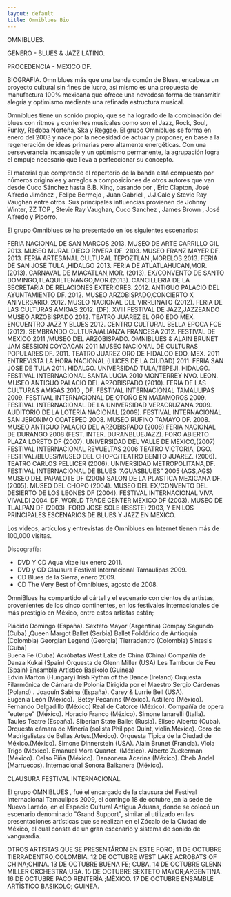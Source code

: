 ```yaml
---
layout: default
title: Omniblues Bio
---
```


OMNIBLUES.
 
GENERO - BLUES & JAZZ LATINO.

PROCEDENCIA -  MEXICO DF.
 
BIOGRAFIA.
Omniblues más que una banda común de Blues, encabeza un proyecto cultural sin fines de lucro, así mismo es una propuesta de manufactura 100% mexicana que ofrece una novedosa forma de transmitir alegría y optimismo mediante una refinada estructura musical. 

Omniblues tiene un sonido propio, que se ha logrado de la combinación del blues con ritmos y corrientes musicales como son el Jazz, Rock, Soul, Funky, Redoba Norteña, Ska y Reggae. 
El grupo Omniblues se forma en enero del 2003 y nace por la necesidad de actuar y proponer, en base a la regeneración de ideas primarias pero altamente energéticas. 
Con una perseverancia incansable y un optimismo permanente, la agrupación logra el empuje necesario que lleva a perfeccionar su concepto. 

El material que comprende el repertorio de la banda está compuesto por números originales y arreglos a composiciones de otros autores que van desde Cuco Sánchez hasta B.B. King, pasando por , Eric  Clapton, José Alfredo Jiménez , Felipe Bermejo , Juan Gabriel , J.J.Cale y Stevie Ray Vaughan entre otros. 
Sus principales influencias provienen de Johnny Winter, ZZ TOP , Stevie Ray Vaughan, Cuco Sanchez , James Brown , José Alfredo y  Piporro.

El grupo Omniblues se ha presentado en los siguientes escenarios:

FERIA NACIONAL DE SAN MARCOS 2013.
MUSEO DE ARTE CARRILLO GIL 2013.
MUSEO MURAL DIEGO RIVERA DF. 2103.
MUSEO FRANZ MAYER DF. 2013.
FERIA ARTESANAL CULTURAL TEPOZTLAN ,MORELOS 2013.
FERIA DE SAN JOSE TULA ,HIDALGO 2013.
FERIA DE ATLATLAHUCAN,MOR. (2013).
CARNAVAL DE MIACATLAN,MOR. (2013).
EX/CONVENTO DE SANTO DOMINGO,TLAQUILTENANGO,MOR.(2013).
CANCILLERIA DE LA SECRETARIA DE RELACIONES EXTERIORES. 2012.
ANTIGUO PALACIO DEL AYUNTAMIENTO DF. 2012.
MUSEO ARZOBISPADO,CONCIERTO X ANIVERSARIO. 2012.
MUSEO NACIONAL DEL VIRREINATO (2012).
FERIA DE LAS CULTURAS AMIGAS 2012. (DF).
XVIII FESTIVAL DE JAZZ,JAZZEANDO MUSEO ARZOBISPADO 2012.
TEATRO JUAREZ EL ORO EDO MEX. ENCUENTRO JAZZ Y BLUES 2012.
CENTRO CULTURAL BELLA EPOCA FCE (2012).
SEMBRANDO CULTURA/ALIANZA FRANCESA 2012.
FESTIVAL DE MEXICO 2011 /MUSEO DEL ARZOBISPADO.
OMNIBLUES & ALAIN BRUNET JAM SESSION COYOACAN 2011
MUSEO NACIONAL DE CULTURAS POPULARES DF. 2011.
TEATRO JUAREZ ORO DE HIDALGO EDO. MEX. 2011
ENTREVISTA LA HORA NACIONAL (LUCES DE LA CIUDAD) 2011.
FERIA SAN JOSE DE TULA 2011. HIDALGO.
UNIVERSIDAD TULA/TEPEJI. HIDALGO.
FESTIVAL INTERNACIONAL SANTA LUCIA 2010 MONTERREY NVO. LEON.
MUSEO ANTIGUO PALACIO DEL ARZOBISPADO (2010).
FERIA DE LAS CULTURAS AMIGAS 2010 , DF.
FESTIVAL INTERNACIONAL TAMAULIPAS 2009.
FESTIVAL INTERNACIONAL DE OTOÑO EN MATAMOROS 2009.
FESTIVAL INTERNACIONAL DE LA UNIVERSIDAD VERACRUZANA 2009.
AUDITORIO DE LA LOTERIA NACIONAL (2009).
FESTIVAL INTERNACIONAL SAN JERONIMO COATEPEC 2008.
MUSEO RUFINO TAMAYO  DF. 2008.
MUSEO ANTIGUO PALACIO DEL ARZOBISPADO (2008)
FERIA NACIONAL DE DURANGO 2008 (FEST. INTER. DURANBLUEJAZZ).
FORO ABIERTO PLAZA LORETO DF (2007).
UNIVERSIDAD DEL VALLE DE MEXICO,(2007)
FESTIVAL INTERNACIONAL REVUELTAS 2006 TEATRO VICTORIA, DGO.
FESTIVAL/BLUES/MUSEO DEL CHOPO/TEATRO BENITO JUAREZ. (2006).
TEATRO CARLOS PELLICER (2006).
UNIVERSIDAD METROPOLITANA,DF.
FESTIVAL INTERNACIONAL DE BLUES “AGUASBLUES” 2005  (AGS,AGS)
MUSEO DEL PAPALOTE DF (2005)
SALON DE LA PLASTICA MEXICANA DF. (2005).
MUSEO DEL CHOPO (2004).
MUSEO DEL EX/CONVENTO DEL DESIERTO DE LOS LEONES DF (2004).
FESTIVAL INTERNACIONAL VIVA VIVALDI 2004. DF.
WORLD TRADE CENTER MEXICO DF (2003).
MUSEO DE TLALPAN DF (2003).
FORO JOSE SOLE (ISSSTE) 2003,
Y EN LOS PRINCIPALES ESCENARIOS DE BLUES Y JAZZ EN MEXICO.
 
Los videos, artículos y entrevistas  de Omniblues en Internet  tienen más de 100,000 visitas.  

Discografía:

  * DVD Y CD Aqua vitae lux enero 2011.
  * DVD y CD  Clausura Festival Internacional Tamaulipas 2009.
  * CD Blues de la Sierra, enero 2009.
  * CD The Very Best of Omniblues, agosto de 2008.

OmniBlues ha compartido el cártel y el escenario con cientos de artistas, provenientes de los cinco continentes, en los festivales internacionales de más prestigio en México, entre estos artistas están; 

Plácido Domingo (España). Sexteto Mayor (Argentina) Compay Segundo (Cuba) ,Queen Margot Ballet (Serbia) Ballet Folklórico de Antioquia (Colombia) Georgian Legend (Georgia) Tierradentro (Colombia) Síntesis (Cuba)  
Buena Fe (Cuba) Acróbatas West Lake de China (China) Compañía de Danza Kukai (Spain) Orquesta de Glenn Miller (USA) Les Tambour de Feu (Spain) Ensamble Artístico Basikolo (Guinea)  
Edvin Marton (Hungary) Irish Rythm of the Dance (Ireland) Orquesta Filarmónica de Cámara de Polonia Dirigida por el Maestro Sergio Cárdenas (Poland) . Joaquín Sabina (España). Carey & Lurrie Bell (USA).  
Eugenia León (México). ,Betsy Pecanins (México). Astillero (México). Fernando Delgadillo (México) Real de Catorce (México). Compañía de opera "euterpe" (México). Horacio Franco (México). Simone Ianarelli (Italia).  
Taules Teatre (España). Siberian State Ballet (Rusia). 
Eliseo Alberto (Cuba). 
Orquesta cámara de Minería (solista Philippe Quint, violín.México). 
Coro de Madrigalistas de Bellas Artes.(México).
Orquesta Típica de la Ciudad de México.(México).
Simone Dinnerstein (USA).
Alain Brunet (Francia). Viola Trigo (México).
Emanuel Mora Quartet. (México). 
Alberto Zuckerman (México). Celso Piña (México).
Danzonera Acerina (México). Cheb Andel (Marruecos).
Internacional Sonora Balkanera (México).


CLAUSURA FESTIVAL INTERNACIONAL.

El grupo OMNIBLUES , fué el encargado de la clausura del Festival Internacional Tamaulipas 2009, el domingo 18 de octubre ,en la sede de Nuevo Laredo, en el Espacio Cultural Antigua Aduana, donde se colocó un escenario denominado "Grand Support", similar al utilizado en las presentaciones artísticas que se realizan en el Zócalo de la Ciudad de México, el cual consta de un gran escenario y sistema de sonido de vanguardia. 

OTROS ARTISTAS QUE SE PRESENTÁRON EN ESTE FORO; 
11 DE OCTUBRE TIERRADENTRO;COLOMBIA. 
12 DE OCTUBRE WEST LAKE ACROBATS OF CHINA;CHINA. 
13 DE OCTUBRE BUENA FE; CUBA. 
14 DE OCTUBRE GLENN MILLER ORCHESTRA;USA. 
15 DE OCTUBRE SEXTETO MAYOR;ARGENTINA. 
16 DE OCTUBRE PACO RENTERÌA ;MÈXICO. 
17 DE OCTUBRE ENSAMBLE ARTÌSTICO BASIKOLO; GUINEA.
